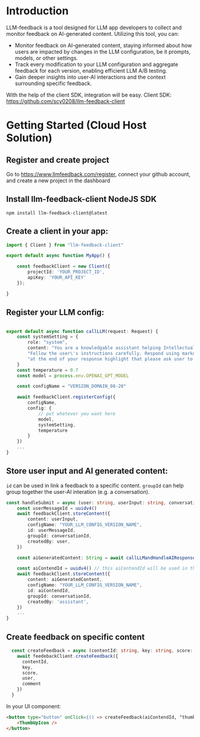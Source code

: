 
# Introduction
LLM-feedback is a tool designed for LLM app developers to collect and monitor feedback on AI-generated content. Utilizing this tool, you can:

- Monitor feedback on AI-generated content, staying informed about how users are impacted by changes in the LLM configuration, be it prompts, models, or other settings.
- Track every modification to your LLM configuration and aggregate feedback for each version, enabling efficient LLM A/B testing.
- Gain deeper insights into user-AI interactions and the context surrounding specific feedback.

With the help of the client SDK, integration will be easy. Client SDK: https://github.com/scy0208/llm-feedback-client 

# Getting Started (Cloud Host Solution)

## Register and create project
Go to https://www.llmfeedback.com/register, connect your github account, and create a new project in the dashboard

## Install llm-feedback-client NodeJS SDK
````mdx
npm install llm-feedback-client@latest

````
## Create a client in your app:
```ts showLineNumbers {3}
import { Client } from "llm-feedback-client"

export default async function MyApp() {

    const feedbackClient = new Client({
        projectId: 'YOUR_PROJECT_ID',
        apiKey: 'YOUR_API_KEY'
    });

}
```

## Register your LLM config:
```ts showLineNumbers

export default async function callLLM(request: Request) {
    const systemSetting = { 
        role: "system", 
        content: "You are a knowledgable assistant helping Intellectual Property Practitioners understand other domain knowledges." +  
        "Follow the user\'s instructions carefully. Respond using markdown." + 
        "at the end of your response highlight that please ask user to click feedback button"
    }
    const temperature = 0.7
    const model = process.env.OPENAI_GPT_MODEL

    const configName = "VERSION_DOMAIN_08-20"

    await feedbackClient.registerConfig({
        configName, 
        config: {
            // put whatever you want here
            model,
            systemSetting,
            temperature
        } 
    })
    ...
}

```

## Store user input and AI generated content:
`id` can be used in link a feedback to a specific content.
`groupId` can help group together the user-AI interation (e.g. a conversation).  
```ts showLineNumbers {3}
const handleSubmit = async (user: string, userInput: string, conversationId: string) => {
    const userMessageId = uuidv4()
    await feedbackClient.storeContent({
        content: userInput,
        configName: "YOUR_LLM_CONFIG_VERSION_NAME",
        id: userMessageId,
        groupId: conversationId,
        createdBy: user,
    })

    const aiGeneratedContent: String = await callLLMandHandleAIResponse(userInput)

    const aiContendId = uuidv4() // this aiContendId will be used in the feedback
    await feedbackClient.storeContent({
        content: aiGeneratedContent,
        configName: "YOUR_LLM_CONFIG_VERSION_NAME",
        id: aiContendId,
        groupId: conversationId,
        createdBy: 'assistant',
    })
    ...
}
```

## Create feedback on specific content
```ts showLineNumbers {3}
  const createFeedback = async (contentId: string, key: string, score: number, comment?: string) => {
    await feedebackClient.createFeedback({
      contentId,
      key,
      score,
      user,
      comment
    })
  }

```
In your UI component:
```html
<button type="button" onClick={() => createFeedback(aiContendId, "thumb_up", 1)}
    <ThumbUpIcon />
</button>
```